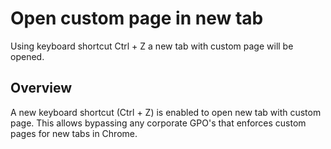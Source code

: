 # Open custom page in new tab

Using keyboard shortcut Ctrl + Z a new tab with custom page will be opened.

## Overview

A new keyboard shortcut (Ctrl + Z) is enabled to open new tab with custom page.
This allows bypassing any corporate GPO's that enforces custom pages for new tabs in Chrome.

